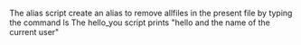 The alias script create an alias to remove allfiles in the present file by typing the command ls
The hello_you script prints "hello and the name of the current user"
